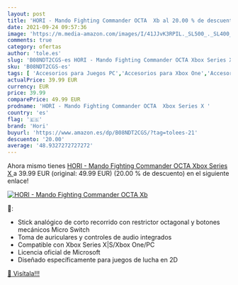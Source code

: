 ```yaml
---
layout: post
title: 'HORI - Mando Fighting Commander OCTA  Xb al 20.00 % de descuento'
date: 2021-09-24 09:57:36
image: 'https://m.media-amazon.com/images/I/41JJvK3RPIL._SL500_._SL400_.jpg'
comments: true
category: ofertas
author: 'tole.es'
slug: 'B08NDT2CGS-es HORI - Mando Fighting Commander OCTA Xbox Series X'
sku: 'B08NDT2CGS-es'
tags: [ 'Accesorios para Juegos PC','Accesorios para Xbox One','Accesorios para Xbox Series X y S','Hardware y juegos para Xbox One','Hardware y juegos para Xbox Series X y S','Juegos y Accesorios para PC','Mandos y controles para Xbox One','Mandos y controles para Xbox Series X y S','Videojuegos','hori','xbox', ]
actualPrice: 39.99 EUR
currency: EUR
price: 39.99
comparePrice: 49.99 EUR
prodname: 'HORI - Mando Fighting Commander OCTA  Xbox Series X '
country: 'es'
flag: '🇪🇸'
brand: 'Hori'
buyurl: 'https://www.amazon.es/dp/B08NDT2CGS/?tag=tolees-21'
descuento: '20.00'
average: '48.9327272727272'
---
```


Ahora mismo tienes [HORI - Mando Fighting Commander OCTA  Xbox Series X ](https://www.amazon.es/dp/B08NDT2CGS/?tag=tolees-21) a 39.99 EUR (original: 49.99 EUR) (20.00 %  de descuento) en el siguiente enlace!

[![HORI - Mando Fighting Commander OCTA  Xb](https://m.media-amazon.com/images/I/41JJvK3RPIL._SL500_._SL400_.jpg)](https://www.amazon.es/dp/B08NDT2CGS/?tag=tolees-21)

🔎:

- Stick analógico de corto recorrido con restrictor octagonal y botones mecánicos Micro Switch
- Toma de auriculares y controles de audio integrados
- Compatible con Xbox Series X|S/Xbox One/PC
- Licencia oficial de Microsoft
- Diseñado específicamente para juegos de lucha en 2D

[🛒 Visítala!!!](https://www.amazon.es/dp/B08NDT2CGS/?tag=tolees-21)
